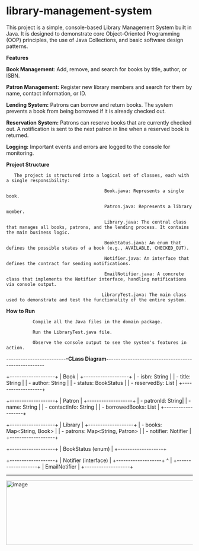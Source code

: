 # library-management-system

This project is a simple, console-based Library Management System built in Java. It is designed to demonstrate core Object-Oriented Programming (OOP) principles, the use of Java Collections, and basic software design patterns.

**Features**

**Book Management**:        Add, remove, and search for books by title, author, or ISBN.

**Patron Management:**      Register new library members and search for them by name, contact information, or ID.

**Lending System:**         Patrons can borrow and return books.
                            The system prevents a book from being borrowed if it is already checked out.

**Reservation System:**     Patrons can reserve books that are currently checked out.
                            A notification is sent to the next patron in line when a reserved book is returned.

**Logging:**                Important events and errors are logged to the console for monitoring.

**Project Structure**

       The project is structured into a logical set of classes, each with a single responsibility:

                                         Book.java: Represents a single book.
                                         
                                         Patron.java: Represents a library member.
                                         
                                         Library.java: The central class that manages all books, patrons, and the lending process. It contains the main business logic.
                                         
                                         BookStatus.java: An enum that defines the possible states of a book (e.g., AVAILABLE, CHECKED_OUT).
                                         
                                         Notifier.java: An interface that defines the contract for sending notifications.
                                         
                                         EmailNotifier.java: A concrete class that implements the Notifier interface, handling notifications via console output.
                                         
                                        LibraryTest.java: The main class used to demonstrate and test the functionality of the entire system.

**How to Run**

              Compile all the Java files in the domain package.
              
              Run the LibraryTest.java file.
              
              Observe the console output to see the system's features in action.





-------------------------**-CLass Diagram-**---------------------------------------------------

+-------------------+
|       Book        |
+-------------------+
| - isbn: String    |
| - title: String   |
| - author: String  |
| - status: BookStatus |
| - reservedBy: List<Patron> |
+-------------------+


+-------------------+
|      Patron       |
+-------------------+
| - patronId: String|
| - name: String    |
| - contactInfo: String |
| - borrowedBooks: List<Book> |
+-------------------+


+-------------------+
|      Library      |
+-------------------+
| - books: Map<String, Book>   |
| - patrons: Map<String, Patron> |
| - notifier: Notifier          |
+-------------------+


+-------------------+
|   BookStatus (enum) |
+-------------------+


+-------------------+
|   Notifier (interface) |
+-------------------+
        ^
        |
+-------------------+
|   EmailNotifier   |
+-------------------+


----------------------------------------------------------------------------------------------------------

<img width="1119" height="174" alt="image" src="https://github.com/user-attachments/assets/3ed02a73-4c9a-4969-85bf-c925e0ae32c2" />




